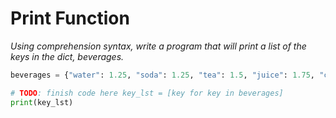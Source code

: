 # Print Function
_Using comprehension syntax, write a program that will print a list of the keys in the dict, beverages._

```python
beverages = {"water": 1.25, "soda": 1.25, "tea": 1.5, "juice": 1.75, "coffee": 1.0}

# TODO: finish code here key_lst = [key for key in beverages]
print(key_lst)
```